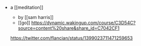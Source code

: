 - a [[meditation]]
	- by [[sam harris]]
	- [[go]] https://dynamic.wakingup.com/course/C3D54C?source=content%20share&share_id=C7042CF1
	
	https://twitter.com/flancian/status/1399023711471259653